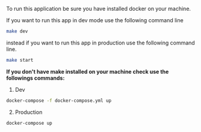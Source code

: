 

To run this application be sure you have installed docker on your machine. 

If you want to run this app in dev mode use the following command line
```bash
make dev
```
instead if you want to run this app in production use the following command line.
```bash
make start
```

**If you don't have make installed on your machine check use the followings commands:**

1. Dev
```bash
docker-compose -f docker-compose.yml up
```
2. Production
```bash
docker-compose up
```